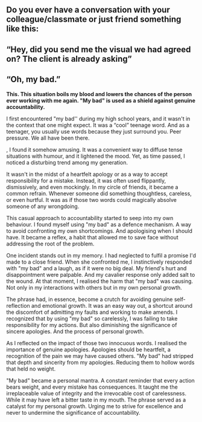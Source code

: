 ## Do you ever have a conversation with your colleague/classmate or just friend something like this:
## “Hey, did you send me the visual we had agreed on? The client is already asking”
## “Oh, my bad.” 

**This. This situation boils my blood and lowers the chances of the person ever working with me again. "My bad" is used as a shield against genuine accountability.**

I first encountered "my bad'' during my high school years, and it wasn't in the context that one might expect. It was a “cool” teenage word. And as a teenager, you usually use words because they just surround you. Peer pressure. We all have been there. 

, I found it somehow amusing. It was a convenient way to diffuse tense situations with humour, and it lightened the mood. Yet, as time passed, I noticed a disturbing trend among my generation. 

It wasn't in the midst of a heartfelt apology or as a way to accept responsibility for a mistake. Instead, it was often used flippantly, dismissively, and even mockingly. In my circle of friends, it became a common refrain. Whenever someone did something thoughtless, careless, or even hurtful. It was as if those two words could magically absolve someone of any wrongdoing.

This casual approach to accountability started to seep into my own behaviour. I found myself using "my bad" as a defence mechanism. A way to avoid confronting my own shortcomings. And apologising when I should have. It became a reflex, a habit that allowed me to save face without addressing the root of the problem.

One incident stands out in my memory. I had neglected to fulfil a promise I'd made to a close friend. When she confronted me, I instinctively responded with "my bad" and a laugh, as if it were no big deal. My friend's hurt and disappointment were palpable. And my cavalier response only added salt to the wound. At that moment, I realised the harm that "my bad" was causing. Not only in my interactions with others but in my own personal growth. 

The phrase had, in essence, become a crutch for avoiding genuine self-reflection and emotional growth. It was an easy way out, a shortcut around the discomfort of admitting my faults and working to make amends. I recognized that by using "my bad" so carelessly, I was failing to take responsibility for my actions. But also diminishing the significance of sincere apologies. And the process of personal growth.

As I reflected on the impact of those two innocuous words. I realised the importance of genuine apologies. Apologies should be heartfelt, a recognition of the pain we may have caused others. "My bad" had stripped that depth and sincerity from my apologies. Reducing them to hollow words that held no weight.

"My bad" became a personal mantra. A constant reminder that every action bears weight, and every mistake has consequences. It taught me the irreplaceable value of integrity and the irrevocable cost of carelessness. While it may have left a bitter taste in my mouth. The phrase served as a catalyst for my personal growth. Urging me to strive for excellence and never to undermine the significance of accountability.
